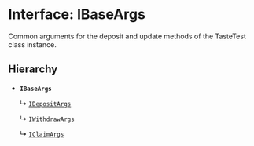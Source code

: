 # Interface: IBaseArgs

Common arguments for the deposit and update methods of the TasteTest class instance.

## Hierarchy

- **`IBaseArgs`**

  ↳ [`IDepositArgs`](IDepositArgs.md)

  ↳ [`IWithdrawArgs`](IWithdrawArgs.md)

  ↳ [`IClaimArgs`](IClaimArgs.md)
